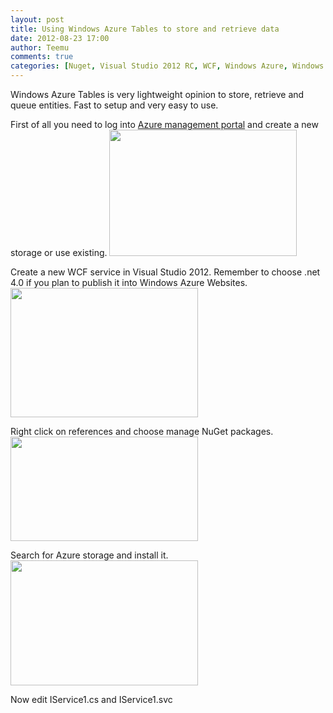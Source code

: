 ```yaml
---
layout: post
title: Using Windows Azure Tables to store and retrieve data
date: 2012-08-23 17:00
author: Teemu
comments: true
categories: [Nuget, Visual Studio 2012 RC, WCF, Windows Azure, Windows Azure, Windows Azure Storage]
---
```

Windows Azure Tables is very lightweight opinion to store, retrieve and queue entities.
Fast to setup and very easy to use.

<!--more-->

First of all you need to log into <a href="https://manage.windowsazure.com">Azure management portal</a> and create a new storage or use existing.
<a href="http://res.cloudinary.com/tapanila-net/image/upload/v1388360704/CreateNewWindowsAzureStorage_jbaqin.png"><img class="alignnone size-medium wp-image-511" title="CreateNewWindowsAzureStorage" src="http://res.cloudinary.com/tapanila-net/image/upload/h_202,w_300/v1388360704/CreateNewWindowsAzureStorage_jbaqin.png" alt="" width="300" height="202" /></a>

Create a new WCF service in Visual Studio 2012. Remember to choose .net 4.0 if you plan to publish it into Windows Azure Websites.
<a href="http://res.cloudinary.com/tapanila-net/image/upload/v1388360870/CreateNewWCFServiceProject1_ifqzip.png"><img class="alignnone size-medium wp-image-98" title="CreateNewWCFServiceProject" src="http://res.cloudinary.com/tapanila-net/image/upload/h_207,w_300/v1388360870/CreateNewWCFServiceProject1_ifqzip.png" alt="" width="300" height="207" /></a>

Right click on references and choose manage NuGet packages.
<a href="http://res.cloudinary.com/tapanila-net/image/upload/v1388360855/OpenNuGet_xomu4s.png"><img class="alignnone size-medium wp-image-146" title="OpenNuGet" src="http://res.cloudinary.com/tapanila-net/image/upload/h_167,w_300/v1388360855/OpenNuGet_xomu4s.png" alt="" width="300" height="167" /></a>

Search for Azure storage and install it.
<a href="http://res.cloudinary.com/tapanila-net/image/upload/v1388360702/WindowsAzureStorageNuGetInstall_wt7qxy.png"><img class="alignnone size-medium wp-image-521" title="WindowsAzureStorageNuGetInstall" src="http://res.cloudinary.com/tapanila-net/image/upload/h_200,w_300/v1388360702/WindowsAzureStorageNuGetInstall_wt7qxy.png" alt="" width="300" height="200" /></a>

Now edit IService1.cs and IService1.svc
<p><script src="https://gist.github.com/3436802.js?file=gistfile1.cs"></script></p>
<p><script src="https://gist.github.com/3436848.js?file=gistfile1.cs"></script></p>
